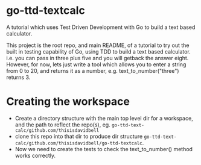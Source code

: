 # go-ttd-textcalc
A tutorial which uses Test Driven Development with Go to build a text based calculator.

This project is the root repo, and main README, of a tutorial to try out the built in testing capability of Go, using TDD to build a text based calculator. i.e. you can pass in three plus five and you will getback the answer eight. However, for now, lets just write a tool which allows you to enter a string from 0 to 20, and returns it as a number, e.g. text_to_number("three") returns 3.


# Creating the workspace
* Create a directory structure with the main top level dir for a workspace, and the path to reflect the repo(s), eg. `go-ttd-text-calc/github.com/thisisdavidbell`
* clone this repo into that dir to produce dir structure `go-ttd-text-calc/github.com/thisisdavidbell/go-ttd-textcalc`.
* Now we need to create the tests to check the text_to_number() method works correctly.
